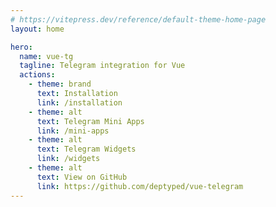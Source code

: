 ```yaml
---
# https://vitepress.dev/reference/default-theme-home-page
layout: home

hero:
  name: vue-tg
  tagline: Telegram integration for Vue
  actions:
    - theme: brand
      text: Installation
      link: /installation
    - theme: alt
      text: Telegram Mini Apps
      link: /mini-apps
    - theme: alt
      text: Telegram Widgets
      link: /widgets
    - theme: alt
      text: View on GitHub
      link: https://github.com/deptyped/vue-telegram
---
```

